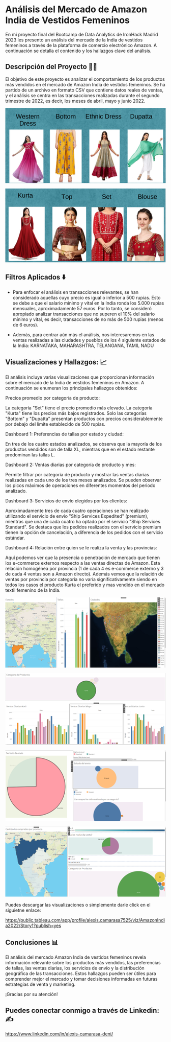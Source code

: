 # Análisis del Mercado de Amazon India de Vestidos Femeninos 

En mi  proyecto final del Bootcamp de Data Analytics de IronHack Madrid 2023 les presento un análisis del mercado de la India de vestidos femeninos a través de la plataforma de comercio electrónico Amazon. A continuación se detalla el contenido y los hallazgos clave del análisis.

## Descripción del Proyecto 👨‍🎓

El objetivo de este proyecto es analizar el comportamiento de los productos más vendidos en el mercado de Amazon India de vestidos femeninos. Se ha partido de un archivo en formato CSV que contiene datos reales de ventas, y el análisis se centra en las transacciones realizadas durante el segundo trimestre de 2022, es decir, los meses de abril, mayo y junio 2022.

![productos1](https://github.com/camarasa1987/W8-Final_Project/blob/main/Imagenes/productos1.png)

![productos2](https://github.com/camarasa1987/W8-Final_Project/blob/main/Imagenes/prductos2.png)

## Filtros Aplicados ⬇️

- Para enfocar el análisis en transacciones relevantes, se han considerado aquellas cuyo precio es igual o inferior a 500 rupias. Esto se debe a que el salario mínimo y vital en la India ronda los 5.000 rupias mensuales, aproximadamente 57 euros. Por lo tanto, se consideró apropiado analizar transacciones que no superen el 10% del salario mínimo y vital, es decir, transacciones de no más de 500 rupias (menos de 6 euros).

- Además, para centrar aún más el análisis, nos interesaremos en las ventas realizadas a las ciudades y pueblos de los 4 siguiente estados de la India:
KARNATAKA, MAHARASHTRA, TELANGANA, TAMIL NADU


## Visualizaciones y Hallazgos: 📈

El análisis incluye varias visualizaciones que proporcionan información sobre el mercado de la India de vestidos femeninos en Amazon. A continuación se enumeran los principales hallazgos obtenidos:

Precios promedio por categoría de producto:

La categoría "Set" tiene el precio promedio más elevado.
La categoría "Kurta" tiene los precios más bajos registrados.
Solo las categorías "Bottom" y "Dupatta" presentan productos con precios considerablemente por debajo del límite establecido de 500 rupias.

Dashboard 1: Preferencias de tallas por estado y ciudad:

En tres de los cuatro estados analizados, se observa que la mayoría de los productos vendidos son de talla XL, mientras que en el estado restante predominan las tallas L.

Dashboard 2: Ventas diarias por categoría de producto y mes:

Permite filtrar por categoría de producto y mostrar las ventas diarias realizadas en cada uno de los tres meses analizados.
Se pueden observar los picos máximos de operaciones en diferentes momentos del periodo analizado.

Dashboard 3: Servicios de envío elegidos por los clientes:

Aproximadamente tres de cada cuatro operaciones se han realizado utilizando el servicio de envío "Ship Services Expedited" (premium), mientras que una de cada cuatro ha optado por el servicio "Ship Services Standard".
Se destaca que los pedidos realizados con el servicio premium tienen la opción de cancelación, a diferencia de los pedidos con el servicio estándar.

Dashboard 4: Relación entre quien se le realiza la venta y las provincias:

Aquí podemos  ver que la presencia o penetración de mercado que tienen los e-commerce externos respecto a las ventas directas de Amazon. Esta relación homogénea por provincia (1 de cada 4 es e-commerce externo y 3 de cada 4 ventas son a Amazon directo). 
Además vemos que la relación de ventas por provincia por categoría no varía significativamente siendo en todos los casos el producto Kurta el preferido y mas vendido en el mercado textil femenino de la India.

![Dash1](https://github.com/camarasa1987/W8-Final_Project/blob/main/Imagenes/Dash1.png)

![Dash2](https://github.com/camarasa1987/W8-Final_Project/blob/main/Imagenes/Dash2.png)

![Dash3](https://github.com/camarasa1987/W8-Final_Project/blob/main/Imagenes/Dash3.png)

![Dash4](https://github.com/camarasa1987/W8-Final_Project/blob/main/Imagenes/Dash4.png)

Puedes descargar las visualizaciones o simplemente darle click en el siguietne enlace:

https://public.tableau.com/app/profile/alexis.camarasa7525/viz/AmazonIndia2022/Story1?publish=yes

## Conclusiones 📊

El análisis del mercado Amazon India de vestidos femeninos revela información relevante sobre los productos más vendidos, las preferencias de tallas, las ventas diarias, los servicios de envío y la distribución geográfica de las transacciones. Estos hallazgos pueden ser útiles para comprender mejor el mercado y tomar decisiones informadas en futuras estrategias de venta y marketing.

¡Gracias por su atención!


## Puedes conectar conmigo a través de Linkedin:✍️

https://www.linkedin.com/in/alexis-camarasa-deni/

